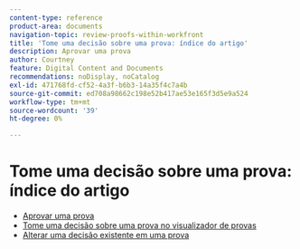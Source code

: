 ```yaml
---
content-type: reference
product-area: documents
navigation-topic: review-proofs-within-workfront
title: 'Tome uma decisão sobre uma prova: índice do artigo'
description: Aprovar uma prova
author: Courtney
feature: Digital Content and Documents
recommendations: noDisplay, noCatalog
exl-id: 471768fd-cf52-4a3f-b6b3-14a35f4c7a4b
source-git-commit: ed708a98662c198e52b417ae53e165f3d5e9a524
workflow-type: tm+mt
source-wordcount: '39'
ht-degree: 0%

---
```


# Tome uma decisão sobre uma prova: índice do artigo

* [Aprovar uma prova](../../../../review-and-approve-work/proofing/reviewing-proofs-within-workfront/make-a-decision-on-a-proof/approve-proof.md)
* [Tome uma decisão sobre uma prova no visualizador de provas](../../../../review-and-approve-work/proofing/reviewing-proofs-within-workfront/make-a-decision-on-a-proof/make-decisions-on-proof.md)
* [Alterar uma decisão existente em uma prova](../../../../review-and-approve-work/proofing/reviewing-proofs-within-workfront/make-a-decision-on-a-proof/change-existing-decision.md)
